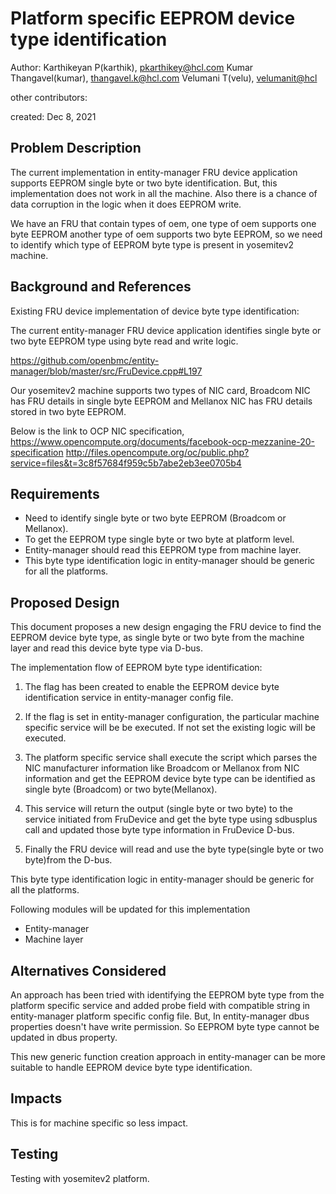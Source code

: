 # Platform specific EEPROM device type identification

Author:
   Karthikeyan P(karthik), [pkarthikey@hcl.com](mailto:pkarthikey@hcl.com)
   Kumar Thangavel(kumar), [thangavel.k@hcl.com](mailto:thangavel.k@hcl.com)
   Velumani T(velu),  [velumanit@hcl](mailto:velumanit@hcl.com)

other contributors:

created:
    Dec 8, 2021

## Problem Description

The current implementation in entity-manager FRU device application
supports EEPROM single byte or two byte identification. But, this
implementation does not work in all the machine. Also there is a chance
of data corruption in the logic when it does EEPROM write.

We have an FRU that contain types of oem, one type of oem supports
one byte EEPROM another type of oem supports two byte EEPROM,
so we need to identify which type of EEPROM byte type is present
in yosemitev2 machine.

## Background and References

Existing FRU device implementation of device byte type identification:

The current entity-manager FRU device application identifies single byte or
two byte EEPROM type using byte read and write logic.

https://github.com/openbmc/entity-manager/blob/master/src/FruDevice.cpp#L197

Our yosemitev2 machine supports two types of NIC card, Broadcom NIC has
FRU details in single byte EEPROM and Mellanox NIC has FRU details
stored in two byte EEPROM.

Below is the link to OCP NIC specification,
https://www.opencompute.org/documents/facebook-ocp-mezzanine-20-specification
http://files.opencompute.org/oc/public.php?service=files&t=3c8f57684f959c5b7abe2eb3ee0705b4

## Requirements

* Need to identify single byte or two byte EEPROM (Broadcom or Mellanox).
* To get the EEPROM type single byte or two byte at platform level.
* Entity-manager should read this EEPROM type from machine layer.
* This byte type identification logic in entity-manager should be generic
  for all the platforms.

## Proposed Design

This document proposes a new design engaging the FRU device to find the EEPROM
device byte type, as single byte or two byte from the machine layer and read
this device byte type via D-bus.

The implementation flow of EEPROM byte type identification:

1) The flag has been created to enable the EEPROM device byte identification
   service in entity-manager config file.

2) If the flag is set in entity-manager configuration, the particular machine
   specific service will be be executed. If not set the existing
   logic will be executed.

3) The platform specific service shall execute the script which parses the NIC
   manufacturer information like Broadcom or Mellanox from NIC information
   and get the EEPROM device byte type can be identified as single byte
   (Broadcom) or two byte(Mellanox).

4) This service will return the output (single byte or two byte) to the service
   initiated from FruDevice and get the byte type using sdbusplus call and
   updated those byte type information in FruDevice D-bus.

5) Finally the FRU device will read and use the byte type(single byte
   or two byte)from the D-bus.

This byte type identification logic in entity-manager should be generic
for all the platforms.

Following modules will be updated for this implementation
* Entity-manager
* Machine layer

## Alternatives Considered

An approach has been tried with identifying the EEPROM byte type from the
platform specific service and added probe field with compatible string
in entity-manager platform specific config file. But, In entity-manager
dbus properties doesn't have write permission. So EEPROM byte type cannot
be updated in dbus property.

This new generic function creation approach in entity-manager can be more
suitable to handle EEPROM device byte type identification.

## Impacts

This is for machine specific so less impact.

## Testing

Testing with yosemitev2 platform.

